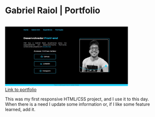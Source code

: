 <h1>Gabriel Raiol | Portfolio</h1>
<br/>
<img src="assets/portfolio.jpg" alt="portfolio_gabriel_raiol" width= 80%>
</br>
<a href="https://raiol.vercel.app/" target="_blank">Link to portfolio</a>
</br>
<p>This was my first responsive HTML/CSS project, and I use it to this day. When there is a need I update some information or, if I like some feature learned, add it.</p>
